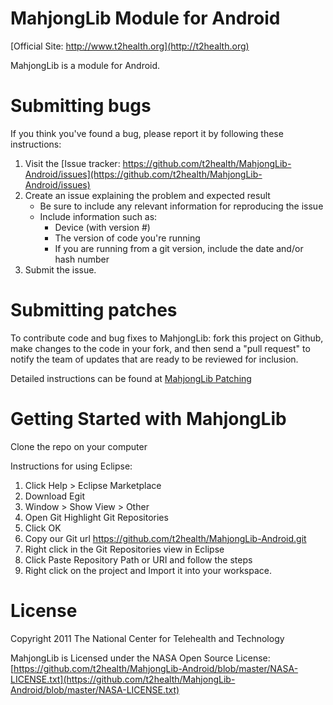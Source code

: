 MahjongLib Module for Android
===============

[Official Site: http://www.t2health.org](http://t2health.org)

MahjongLib is a module for Android.

Submitting bugs
===============
If you think you've found a bug, please report it by following these instructions:  

1. Visit the [Issue tracker: https://github.com/t2health/MahjongLib-Android/issues](https://github.com/t2health/MahjongLib-Android/issues)
2. Create an issue explaining the problem and expected result
    - Be sure to include any relevant information for reproducing the issue
    - Include information such as:
        * Device (with version #)
        * The version of code you're running
        * If you are running from a git version, include the date and/or hash number
3. Submit the issue.

Submitting patches
==================
To contribute code and bug fixes to MahjongLib: fork this project on Github, make changes to the code in your fork, 
and then send a "pull request" to notify the team of updates that are ready to be reviewed for inclusion.

Detailed instructions can be found at [MahjongLib Patching](https://gist.github.com/1507418)

Getting Started with MahjongLib
==============================================
Clone the repo on your computer

Instructions for using Eclipse:

1. Click Help > Eclipse Marketplace
2. Download Egit
3. Window > Show View > Other
4. Open Git Highlight Git Repositories
5. Click OK
6. Copy our Git url https://github.com/t2health/MahjongLib-Android.git
7. Right click in the Git Repositories view in Eclipse
8. Click Paste Repository Path or URI and follow the steps
9. Right click on the project and Import it into your workspace.

License
==============================================
Copyright 2011 The National Center for Telehealth and Technology

MahjongLib is Licensed under the NASA Open Source License: [https://github.com/t2health/MahjongLib-Android/blob/master/NASA-LICENSE.txt](https://github.com/t2health/MahjongLib-Android/blob/master/NASA-LICENSE.txt)